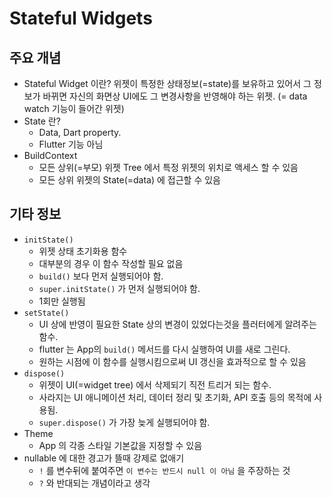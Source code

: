 # Stateful Widgets

## 주요 개념
- Stateful Widget 이란? 위젯이 특정한 상태정보(=state)를 보유하고 있어서 그 정보가 바뀌면 자신의 화면상 UI에도 그 변경사항을 반영해야 하는 위젯. (= data watch 기능이 들어간 위젯)
- State 란?
  - Data, Dart property.
  - Flutter 기능 아님
- BuildContext
  - 모든 상위(=부모) 위젯 Tree 에서 특정 위젯의 위치로 액세스 할 수 있음
  - 모든 상위 위젯의 State(=data) 에 접근할 수 있음

## 기타 정보
- `initState()`
  - 위젯 상태 초기화용 함수
  - 대부분의 경우 이 함수 작성할 필요 없음
  - `build()` 보다 먼저 실행되어야 함.
  - `super.initState()` 가 먼저 실행되어야 함.
  - 1회만 실행됨
- `setState()`
  - UI 상에 반영이 필요한 State 상의 변경이 있었다는것을 플러터에게 알려주는 함수.
  - flutter 는 App의 `build()` 메서드를 다시 실행하여 UI를 새로 그린다.
  - 원하는 시점에 이 함수를 실행시킴으로써 UI 갱신을 효과적으로 할 수 있음
- `dispose()`
  - 위젯이 UI(=widget tree) 에서 삭제되기 직전 트리거 되는 함수.
  - 사라지는 UI 애니메이션 처리, 데이터 정리 및 초기화, API 호출 등의 목적에 사용됨.
  - `super.dispose()` 가 가장 늦게 실행되어야 함.
- Theme
  - App 의 각종 스타일 기본값을 지정할 수 있음
- nullable 에 대한 경고가 뜰때 강제로 없애기
  - `!` 를 변수뒤에 붙여주면 `이 변수는 반드시 null 이 아님` 을 주장하는 것
  - `?` 와 반대되는 개념이라고 생각
